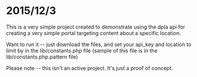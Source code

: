 # 2015/12/3

This is a very simple project created to demonstrate using the dpla api for creating a very 
simple portal targeting content about a specific location.  

Want to run it -- just download the files, and set your api_key and location to limit by in the lib/constants.php file (sample of this 
file is in the lib/constants.php.pattern file)

Please note -- this isn't an active project.  It's just a proof of concept.
